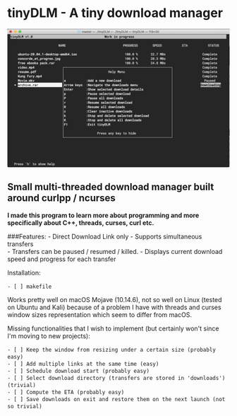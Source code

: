 # tinyDLM - A tiny download manager

![tinyDLM](/imgs/screenshot.jpg)

## Small multi-threaded download manager built around curlpp / ncurses 
**I made this program to learn more about programming and more specifically about C++, threads, curses, curl etc.**

###Features:
    - Direct Download Link only 
    - Supports simultaneous transfers  
    - Transfers can be paused / resumed / killed.
    - Displays current download speed and progress for each transfer  

Installation:
    
    - [ ] makefile

Works pretty well on macOS Mojave (10.14.6), not so well on Linux (tested on Ubuntu and Kali) because of 
a problem I have with threads and curses window sizes representation which seem to differ from macOS. 



Missing functionalities that I wish to implement (but certainly won't since I'm moving to new projects):

    - [ ] Keep the window from resizing under a certain size (probably easy)
    - [ ] Add multiple links at the same time (easy)
    - [ ] Schedule download start (probably easy)
    - [ ] Select download directory (transfers are stored in 'downloads') (trivial)
    - [ ] Compute the ETA (probably easy)
    - [ ] Save downloads on exit and restore them on the next launch (not so trivial)



